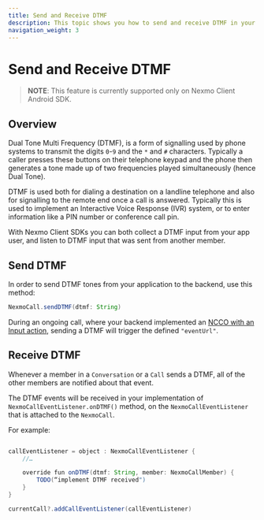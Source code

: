 ```yaml
---
title: Send and Receive DTMF
description: This topic shows you how to send and receive DTMF in your app.
navigation_weight: 3
---
```


# Send and Receive DTMF

> **NOTE**: This feature is currently supported only on Nexmo Client Android SDK.

## Overview

Dual Tone Multi Frequency (DTMF), is a form of signalling used by phone systems to transmit the digits `0`-`9` and the `*` and `#` characters. Typically a caller presses these buttons on their telephone keypad and the phone then generates a tone made up of two frequencies played simultaneously (hence Dual Tone).

DTMF is used both for dialing a destination on a landline telephone and also for signalling to the remote end once a call is answered. Typically this is used to implement an Interactive Voice Response (IVR) system, or to enter information like a PIN number or conference call pin.

With Nexmo Client SDKs you can both collect a DTMF input from your app user, and listen to DTMF input that was sent from another member.

## Send DTMF

In order to send DTMF tones from your application to the backend, use this method:

```java
NexmoCall.sendDTMF(dtmf: String)
```

During an ongoing call, where your backend implemented an [NCCO with an Input action](/voice/voice-api/ncco-reference#input), sending a DTMF will trigger the defined `"eventUrl"`.

## Receive DTMF

Whenever a member in a `Conversation` or a `Call` sends a DTMF, all of the other members are notified about that event.

The DTMF events will be received in your implementation of `NexmoCallEventListener.onDTMF()` method, on the `NexmoCallEventListener` that is attached to the `NexmoCall`.

For example:

```java

callEventListener = object : NexmoCallEventListener {
    //…

    override fun onDTMF(dtmf: String, member: NexmoCallMember) {
        TODO(“implement DTMF received")
    }
}

currentCall?.addCallEventListener(callEventListener)

```
